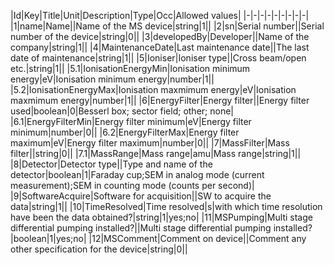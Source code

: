 |Id|Key|Title|Unit|Description|Type|Occ|Allowed values|
|-|-|-|-|-|-|-|-|-|
|1|name|Name||Name of the MS device|string|1||
|2|sn|Serial number||Serial number of the device|string|0||
|3|developedBy|Developer||Name of the company|string|1||
|4|MaintenanceDate|Last maintenance date||The last date of maintenance|string|1||
|5|Ioniser|Ioniser type||Cross beam/open etc.|string|1||
|5.1|IonisationEnergyMin|Ionisation minimum energy|eV|Ionisation minimum energy|number|1||
|5.2|IonisationEnergyMax|Ionisation maxmimum energy|eV|Ionisation maxmimum energy|number|1||
|6|EnergyFilter|Energy filter||Energy filter used|boolean|0|Besserl box; sector field; other; none|
|6.1|EnergyFilterMin|Energy filter minimum|eV|Energy filter minimum|number|0||
|6.2|EnergyFilterMax|Energy filter maximum|eV|Energy filter maximum|number|0||
|7|MassFilter|Mass filter||string|0||
|7.1|MassRange|Mass range|amu|Mass range|string|1||
|8|Detector|Detector type||Type and name of the detector|boolean|1|Faraday cup;SEM in analog mode (current measurement);SEM in counting mode (counts per second)|
|9|SoftwareAcquire|Software for acquisition||SW to acquire the data|string|1||
|10|TimeResolved|Time resolved|s|with which time resolution have been the data obtained?|string|1|yes;no|
|11|MSPumping|Multi stage differential pumping installed?||Multi stage differential pumping installed?|boolean|1|yes;no|
|12|MSComment|Comment on device||Comment any other specification for the device|string|0||
